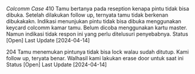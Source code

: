 *Colcomm Case*
410
Tamu bertanya pada reseption kenapa pintu tidak bisa dibuka. Setelah dilakukan follow up, ternyata tamu tidak berkenan dibukakakn. Indikasi menunjukan pintu tidak bisa dibuka menggunakan keycard colcomm kamar tamu. Belum dicoba menggunakan kartu master. Namun indikasi tidak respon ini yang perlu ditelusuri penyebabnya. 
Status [Open]
Last Update [2024-04-14]

204
Tamu menemukan pintunya tidak bisa lock walau sudah ditutup. Kami follow up, teryata benar. Walhasil kami lakukan erase door untuk saat ini
Status [Open]
Last Update [2024-04-14]
